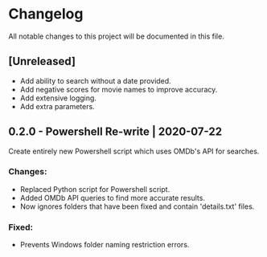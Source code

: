 # Changelog
All notable changes to this project will be documented in this file.

## [Unreleased]
- Add ability to search without a date provided.
- Add negative scores for movie names to improve accuracy.
- Add extensive logging.
- Add extra parameters.

## 0.2.0 - Powershell Re-write | 2020-07-22
Create entirely new Powershell script which uses OMDb's API for searches.

### Changes:
- Replaced Python script for Powershell script.
- Added OMDb API queries to find more accurate results.
- Now ignores folders that have been fixed and contain 'details.txt' files.

### Fixed:
- Prevents Windows folder naming restriction errors.
